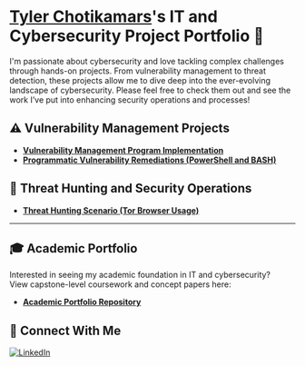 # <a href="https://www.linkedin.com/in/Tyler9912/">Tyler Chotikamars</a>'s IT and Cybersecurity Project Portfolio 🔐

I'm passionate about cybersecurity and love tackling complex challenges through hands-on projects. From vulnerability management to threat detection, these projects allow me to dive deep into the ever-evolving landscape of cybersecurity. Please feel free to check them out and see the work I’ve put into enhancing security operations and processes!


## ⚠️ Vulnerability Management Projects

- **[Vulnerability Management Program Implementation](https://github.com/Tyler9912/vulnerability-management-project)**
- **[Programmatic Vulnerability Remediations (PowerShell and BASH)](https://github.com/Tyler9912/programmatic-vulnerability-remediation)**



## 🚨 Threat Hunting and Security Operations

- **[Threat Hunting Scenario (Tor Browser Usage)](https://github.com/Tyler9912/threat-hunting-scenario-tor)**

<hr/>


## 🎓 Academic Portfolio 

Interested in seeing my academic foundation in IT and cybersecurity?  
View capstone-level coursework and concept papers here:  
- **[Academic Portfolio Repository](https://github.com/Tyler9912/academic-portfolio)**

## 🤳 Connect With Me

[![LinkedIn](https://cdn.jsdelivr.net/npm/simple-icons@v3/icons/linkedin.svg)](https://linkedin.com/in/tyler9912)

